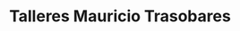 ---
title: "Talleres Mauricio Trasobares"
url: /zaragoza/talleres-mauricio-trasobares/
shop: Autowerkstatt
---